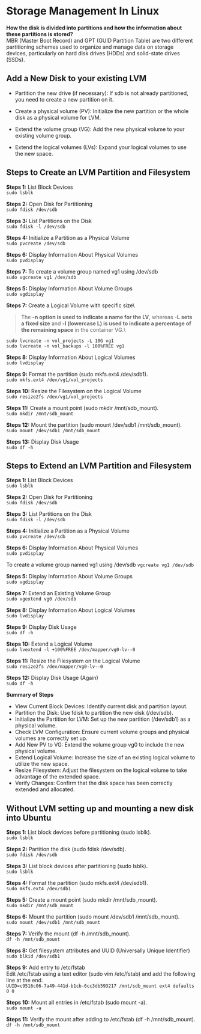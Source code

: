 # Storage Management In Linux

**How the disk is divided into partitions and how the information about these partitions is stored?**\
MBR (Master Boot Record) and GPT (GUID Partition Table) are two different partitioning schemes used to organize and manage data on storage devices, particularly on hard disk drives (HDDs) and solid-state drives (SSDs).


## Add a New Disk to your existing LVM 

- Partition the new drive (if necessary): If sdb is not already partitioned, you need to create a new partition on it.

- Create a physical volume (PV): Initialize the new partition or the whole disk as a physical volume for LVM.

- Extend the volume group (VG): Add the new physical volume to your existing volume group.

- Extend the logical volumes (LVs): Expand your logical volumes to use the new space.

## Steps to Create an LVM Partition and Filesystem

**Steps 1:** List Block Devices\
`sudo lsblk`

**Steps 2:** Open Disk for Partitioning\
`sudo fdisk /dev/sdb`

**Steps 3:** List Partitions on the Disk\
`sudo fdisk -l /dev/sdb`

**Steps 4:** Initialize a Partition as a Physical Volume\
`sudo pvcreate /dev/sdb`

**Steps 6:** Display Information About Physical Volumes\
`sudo pvdisplay`

**Steps 7:** To create a volume group named vg1 using /dev/sdb\
`sudo vgcreate vg1 /dev/sdb`

**Steps 5:** Display Information About Volume Groups\
`sudo vgdisplay`

**Steps 7:** Create a Logical Volume with specific size\
> The **-n option is used to indicate a name for the LV**, whereas **-L sets a fixed size** and **-l (lowercase L) is used to indicate a percentage of the remaining space** in the container VG.\
   
`sudo lvcreate -n vol_projects -L 10G vg1`\
`sudo lvcreate -n vol_backups -l 100%FREE vg1` 

**Steps 8:** Display Information About Logical Volumes\
`sudo lvdisplay`

**Steps 9:** Format the partition (sudo mkfs.ext4 /dev/sdb1).\
`sudo mkfs.ext4 /dev/vg1/vol_projects`

**Steps 10:** Resize the Filesystem on the Logical Volume\
`sudo resize2fs /dev/vg1/vol_projects`

**Steps 11:** Create a mount point (sudo mkdir /mnt/sdb_mount).\
`sudo mkdir /mnt/sdb_mount`

**Steps 12:** Mount the partition (sudo mount /dev/sdb1 /mnt/sdb_mount).\
`sudo mount /dev/sdb1 /mnt/sdb_mount`

**Steps 13:** Display Disk Usage\
`sudo df -h`


## Steps to Extend an LVM Partition and Filesystem

**Steps 1:** List Block Devices\
`sudo lsblk`

**Steps 2:** Open Disk for Partitioning\
`sudo fdisk /dev/sdb`

**Steps 3:** List Partitions on the Disk\
`sudo fdisk -l /dev/sdb`

**Steps 4:** Initialize a Partition as a Physical Volume\
`sudo pvcreate /dev/sdb`

**Steps 6:** Display Information About Physical Volumes\
`sudo pvdisplay`

To create a volume group named vg1 using /dev/sdb
`vgcreate vg1 /dev/sdb`

**Steps 5:** Display Information About Volume Groups\
`sudo vgdisplay`

**Steps 7:** Extend an Existing Volume Group\
`sudo vgextend vg0 /dev/sdb` 

**Steps 8:** Display Information About Logical Volumes\
`sudo lvdisplay`

**Steps 9:** Display Disk Usage\
`sudo df -h`

**Steps 10:** Extend a Logical Volume\
`sudo lvextend -l +100%FREE /dev/mapper/vg0-lv--0`

**Steps 11:** Resize the Filesystem on the Logical Volume\
`sudo resize2fs /dev/mapper/vg0-lv--0`

**Steps 12:** Display Disk Usage (Again)\
    `sudo df -h`

**Summary of Steps**
- View Current Block Devices: Identify current disk and partition layout.
- Partition the Disk: Use fdisk to partition the new disk (/dev/sdb).
- Initialize the Partition for LVM: Set up the new partition (/dev/sdb1) as a physical volume.
- Check LVM Configuration: Ensure current volume groups and physical volumes are correctly set up.
- Add New PV to VG: Extend the volume group vg0 to include the new physical volume.
- Extend Logical Volume: Increase the size of an existing logical volume to utilize the new space.
- Resize Filesystem: Adjust the filesystem on the logical volume to take advantage of the extended space.
- Verify Changes: Confirm that the disk space has been correctly extended and allocated.

## Without LVM setting up and mounting a new disk into Ubuntu

**Steps 1:** List block devices before partitioning (sudo lsblk).\
`sudo lsblk`

**Steps 2:** Partition the disk (sudo fdisk /dev/sdb).\
`sudo fdisk /dev/sdb`

**Steps 3:** List block devices after partitioning (sudo lsblk).\
`sudo lsblk`

**Steps 4:** Format the partition (sudo mkfs.ext4 /dev/sdb1).\
`sudo mkfs.ext4 /dev/sdb1`

**Steps 5:** Create a mount point (sudo mkdir /mnt/sdb_mount).\
`sudo mkdir /mnt/sdb_mount`

**Steps 6:** Mount the partition (sudo mount /dev/sdb1 /mnt/sdb_mount).\
`sudo mount /dev/sdb1 /mnt/sdb_mount`

**Steps 7:** Verify the mount (df -h /mnt/sdb_mount).\
`df -h /mnt/sdb_mount`

**Steps 8:** Get filesystem attributes and UUID (Universally Unique Identifier) \
`sudo blkid /dev/sdb1`

**Steps 9:** Add entry to /etc/fstab\
Edit /etc/fstab using a text editor (sudo vim /etc/fstab) and add the following line at the end.\
`UUID=c9516c06-7a49-441d-b1cb-6cc3db593217 /mnt/sdb_mount ext4 defaults 0 0`

**Steps 10:** Mount all entries in /etc/fstab (sudo mount -a).\
`sudo mount -a`

**Steps 11:** Verify the mount after adding to /etc/fstab (df -h /mnt/sdb_mount).\
`df -h /mnt/sdb_mount`

